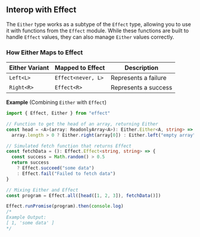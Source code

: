 ## Interop with Effect

The `Either` type works as a subtype of the `Effect` type, allowing you to use it with functions from the `Effect` module. While these functions are built to handle `Effect` values, they can also manage `Either` values correctly.

### How Either Maps to Effect

| Either Variant | Mapped to Effect   | Description          |
| -------------- | ------------------ | -------------------- |
| `Left<L>`      | `Effect<never, L>` | Represents a failure |
| `Right<R>`     | `Effect<R>`        | Represents a success |

**Example** (Combining `Either` with `Effect`)

```ts twoslash
import { Effect, Either } from "effect"

// Function to get the head of an array, returning Either
const head = <A>(array: ReadonlyArray<A>): Either.Either<A, string> =>
  array.length > 0 ? Either.right(array[0]) : Either.left("empty array")

// Simulated fetch function that returns Effect
const fetchData = (): Effect.Effect<string, string> => {
  const success = Math.random() > 0.5
  return success
    ? Effect.succeed("some data")
    : Effect.fail("Failed to fetch data")
}

// Mixing Either and Effect
const program = Effect.all([head([1, 2, 3]), fetchData()])

Effect.runPromise(program).then(console.log)
/*
Example Output:
[ 1, 'some data' ]
*/
```
